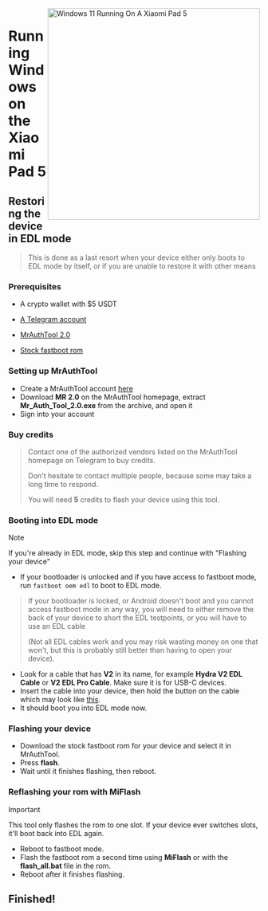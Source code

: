 <img align="right" src="https://raw.githubusercontent.com/erdilS/Port-Windows-11-Xiaomi-Pad-5/main/nabu.png" width="425" alt="Windows 11 Running On A Xiaomi Pad 5">

# Running Windows on the Xiaomi Pad 5

## Restoring the device in EDL mode
> This is done as a last resort when your device either only boots to EDL mode by itself, or if you are unable to restore it with other means

### Prerequisites
- A crypto wallet with $5 USDT

- [A Telegram account](https://telegram.org)

- [MrAuthTool 2.0](https://mrauthtool.com/)

- [Stock fastboot rom](https://xiaomifirmwareupdater.com/miui/nabu/)

### Setting up MrAuthTool
- Create a MrAuthTool account [here](https://mrauthtool.com/Sing_Up.php)
- Download **MR 2.0** on the MrAuthTool homepage, extract **Mr_Auth_Tool_2.0.exe** from the archive, and open it
- Sign into your account

### Buy credits
> Contact one of the authorized vendors listed on the MrAuthTool homepage on Telegram to buy credits.
>
> Don't hesitate to contact multiple people, because some may take a long time to respond.
> 
> You will need **5** credits to flash your device using this tool.

### Booting into EDL mode
> [!Note]
> If you're already in EDL mode, skip this step and continue with "Flashing your device"
- If your bootloader is unlocked and if you have access to fastboot mode, run ```fastboot oem edl``` to boot to EDL mode.

> If your bootloader is locked, or Android doesn't boot and you cannot access fastboot mode in any way, you will need to either remove the back of your device to short the EDL testpoints, or you will have to use an EDL cable
>
> (Not all EDL cables work and you may risk wasting money on one that won't, but this is probably still better than having to open your device).
- Look for a cable that has **V2** in its name, for example **Hydra V2 EDL Cable** or **V2 EDL Pro Cable**. Make sure it is for USB-C devices.
- Insert the cable into your device, then hold the button on the cable which may look like [this](https://t.me/nabuwoa/204867).
- It should boot you into EDL mode now.

### Flashing your device
- Download the stock fastboot rom for your device and select it in MrAuthTool.
- Press **flash**.
- Wait until it finishes flashing, then reboot.

### Reflashing your rom with MiFlash
> [!Important]
> This tool only flashes the rom to one slot. If your device ever switches slots, it'll boot back into EDL again.
- Reboot to fastboot mode.
- Flash the fastboot rom a second time using **MiFlash** or with the **flash_all.bat** file in the rom.
- Reboot after it finishes flashing.

## Finished!
























